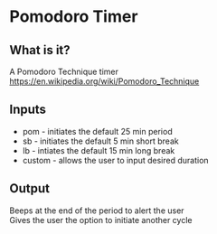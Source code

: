# Pomodoro Timer

## What is it?
A Pomodoro Technique timer  
https://en.wikipedia.org/wiki/Pomodoro_Technique

## Inputs
- pom - initiates the default 25 min period  
- sb - initiates the default 5 min short break  
- lb - intiates the default 15 min long break  
- custom - allows the user to input desired duration  

## Output
Beeps at the end of the period to alert the user  
Gives the user the option to initiate another cycle
